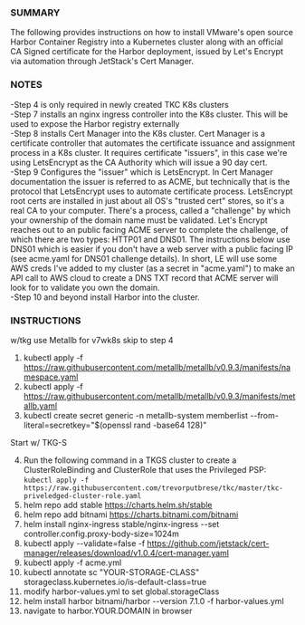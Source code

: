 ### SUMMARY ###
The following provides instructions on how to install VMware's open source Harbor Container Registry into a Kubernetes cluster along with an official CA Signed certificate for the Harbor deployment, issued by Let's Encrypt via automation through JetStack's Cert Manager.

### NOTES ###
-Step 4 is only required in newly created TKC K8s clusters  
-Step 7 installs an nginx ingress controller into the K8s cluster.  This will be used to expose the Harbor registry externally  
-Step 8 installs Cert Manager into the K8s cluster. Cert Manager is a certificate controller that automates the certificate issuance and assignment process in a K8s cluster.  It requires certificate "issuers", in this case we're using LetsEncrypt as the CA Authority which will issue a 90 day cert.  
-Step 9 Configures the "issuer" which is LetsEncrypt.  In Cert Manager documentation the issuer is referred to as ACME, but technically that is the protocol that LetsEncrypt uses to automate certificate process.  LetsEncrypt root certs are installed in just about all OS's "trusted cert" stores, so it's a real CA to your computer.  There's a process, called a "challenge" by which your ownership of the domain name must be validated.  Let's Encrypt reaches out to an public facing ACME server to complete the challenge, of which there are two types:  HTTP01 and DNS01.  The instructions below use DNS01 which is easier if you don't have a web server with a public facing IP (see acme.yaml for DNS01 challenge details).  In short, LE will use some AWS creds I've added to my cluster (as a secret in "acme.yaml") to make an API call to AWS cloud to create a DNS TXT record that ACME server will look for to validate you own the domain.  
-Step 10 and beyond install Harbor into the cluster.


### INSTRUCTIONS ###
w/tkg use Metallb for v7wk8s skip to step 4
  
1.   kubectl apply -f https://raw.githubusercontent.com/metallb/metallb/v0.9.3/manifests/namespace.yaml  
2.   kubectl apply -f https://raw.githubusercontent.com/metallb/metallb/v0.9.3/manifests/metallb.yaml  
3.   kubectl create secret generic -n metallb-system memberlist --from-literal=secretkey="$(openssl rand -base64 128)"  
  
Start w/ TKG-S

4.   Run the following command in a TKGS cluster to create a ClusterRoleBinding and ClusterRole that uses the Privileged PSP:   
`kubectl apply -f https://raw.githubusercontent.com/trevorputbrese/tkc/master/tkc-priveledged-cluster-role.yaml`    
5.   helm repo add stable https://charts.helm.sh/stable  
6.   helm repo add bitnami https://charts.bitnami.com/bitnami  
7.   helm install nginx-ingress stable/nginx-ingress --set controller.config.proxy-body-size=1024m  
8.   kubectl apply --validate=false -f https://github.com/jetstack/cert-manager/releases/download/v1.0.4/cert-manager.yaml  
9.   kubectl apply -f acme.yml
10.  kubectl annotate sc "YOUR-STORAGE-CLASS" storageclass.kubernetes.io/is-default-class=true
11.  modify harbor-values.yml to set global.storageClass
12.  helm install harbor bitnami/harbor --version 7.1.0 -f harbor-values.yml
13.  navigate to harbor.YOUR.DOMAIN in browser
